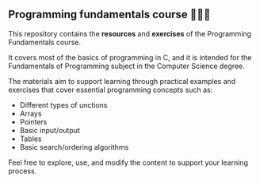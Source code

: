 ## Programming fundamentals course 👩🏽‍💻

This repository contains the **resources** and **exercises** of the Programming Fundamentals course. 

It covers most of the basics of programming in C, and it is intended for the Fundamentals of Programming subject in the Computer Science degree.

The materials aim to support learning through practical examples and exercises that cover essential programming concepts such as:

-  Different types of unctions
-  Arrays
-  Pointers
-  Basic input/output
-  Tables
-  Basic search/ordering algorithms

Feel free to explore, use, and modify the content to support your learning process.

